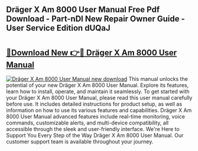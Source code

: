 ## Dräger X Am 8000 User Manual Free Pdf Download - Part-nDI New Repair Owner Guide - User Service Edition dUQaJ

# <h2><a href="http://bc40815.oget.top/?id=Dr%c3%a4ger+X+Am+8000+User+Manual">🔗Download New 👉🔴 Dräger X Am 8000 User Manual</a></h2>

[![Dräger X Am 8000 User Manual new download](https://i.imgur.com/5g1atiW.png)](http://bc40815.oget.top/?id=Dr%c3%a4ger+X+Am+8000+User+Manual)
This manual unlocks the potential of your new Dräger X Am 8000 User Manual. Explore its features, learn how to install, operate, and maintain it seamlessly. To get started with your Dräger X Am 8000 User Manual, please read this user manual carefully before use. It includes detailed instructions for product setup, as well as information on how to use its various features and capabilities. Dräger X Am 8000 User Manual advanced features include real-time monitoring, voice commands, customizable alerts, and multi-device compatibility, all accessible through the sleek and user-friendly interface. We're Here to Support You Every Step of the Way Dräger X Am 8000 User Manual. Our customer support team is available throughout your journey.
